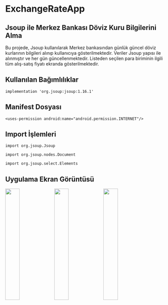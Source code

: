 # ExchangeRateApp


<h2>Jsoup ile Merkez Bankası Döviz Kuru Bilgilerini Alma </h2>
<p>Bu projede, Jsoup kullanılarak Merkez bankasından günlük güncel döviz kurlarının bilgileri alınıp kullanıcıya gösterilmektedir. Veriler Jsoup yapısı ile alınmıştır ve her gün güncellenmektedir. Listeden seçilen para biriminin ilgili tüm alış-satış fiyatı ekranda gösterilmektedir.</p>

<h2>Kullanılan Bağımlılıklar</h2>
<pre><code>implementation 'org.jsoup:jsoup:1.16.1'</code></pre>

<h2>Manifest Dosyası</h2>
<pre><code>&lt;uses-permission android:name="android.permission.INTERNET"/&gt;</code></pre>

<h2>Import İşlemleri</h2>
<pre><code>import org.jsoup.Jsoup</code></pre>
<pre><code>import org.jsoup.nodes.Document</code></pre>
<pre><code>import org.jsoup.select.Elements</code></pre>


<h2>Uygulama Ekran Görüntüsü</h2>
<p float="left">
  <img src="https://user-images.githubusercontent.com/100219838/236619757-e41162f2-d201-434b-ae4c-df79148209e6.png" width="30%" />
  <img src="https://user-images.githubusercontent.com/100219838/236619761-de66f86c-2844-4d7b-9c6e-23f6ddd7158b.png" width="30%" />
  <img src="https://user-images.githubusercontent.com/100219838/236619764-6582b52b-c52a-4509-9c54-8c913271c21c.png" width="30%" />
</p>


